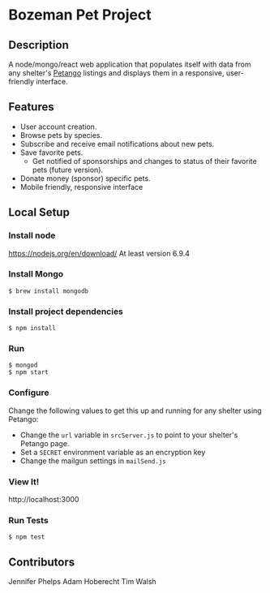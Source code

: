 # Bozeman Pet Project

## Description
A node/mongo/react web application that populates itself with data from any shelter's [Petango](http://petango.com/) listings and displays them in a responsive, user-friendly interface.

## Features
- User account creation.
- Browse pets by species.
- Subscribe and receive email notifications about new pets.
- Save favorite pets.
  - Get notified of sponsorships and changes to status of their favorite pets (future version).
- Donate money (sponsor) specific pets.
- Mobile friendly, responsive interface

## Local Setup

### Install node
https://nodejs.org/en/download/
At least version 6.9.4

### Install Mongo
~~~
$ brew install mongodb
~~~

### Install project dependencies
~~~
$ npm install
~~~

### Run
~~~
$ mongod
$ npm start
~~~

### Configure
Change the following values to get this up and running for any shelter using Petango:
- Change the `url` variable in `srcServer.js` to point to your shelter's Petango page.
- Set a `SECRET` environment variable as an encryption key
- Change the mailgun settings in `mailSend.js`

### View It!
http://localhost:3000

### Run Tests
~~~
$ npm test
~~~

## Contributors
Jennifer Phelps
Adam Hoberecht
Tim Walsh
